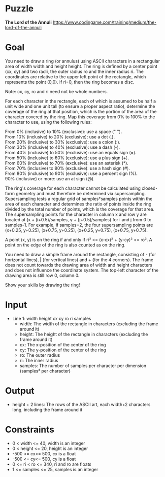 # Puzzle
**The Lord of the Annuli** https://www.codingame.com/training/medium/the-lord-of-the-annuli

# Goal
You need to draw a ring (or annulus) using ASCII characters in a rectangular area of width width and height height. The ring is defined by a center point (cx, cy) and two radii, the outer radius ro and the inner radius ri. The coordinates are relative to the upper left point of the rectangle, which represents the point (0,0). If ri=0, then the ring becomes a disc.

Note: cx, cy, ro and ri need not be whole numbers.

For each character in the rectangle, each of which is assumed to be half a unit wide and one unit tall (to ensure a proper aspect ratio), determine the coverage of the ring at that position, which is the portion of the area of the character covered by the ring. Map this coverage from 0% to 100% to the character to use, using the following rules:

From 0% (inclusive) to 10% (exclusive): use a space (" ").  
From 10% (inclusive) to 20% (exclusive): use a dot (.).  
From 20% (inclusive) to 30% (exclusive): use a colon (:).  
From 30% (inclusive) to 40% (exclusive): use a dash (-).  
From 40% (inclusive) to 50% (exclusive): use an equals sign (=).  
From 50% (inclusive) to 60% (exclusive): use a plus sign (+).  
From 60% (inclusive) to 70% (exclusive): use an asterisk (*).  
From 70% (inclusive) to 80% (exclusive): use a hash sign (#).  
From 80% (inclusive) to 90% (exclusive): use a percent sign (%).  
90% (inclusive) or more: use an at sign (@).  

The ring's coverage for each character cannot be calculated using closed-form geometry and must therefore be determined via supersampling. Supersampling tests a regular grid of samples*samples points within the area of each character and determines the ratio of points inside the ring divided by the total number of points, which is the coverage for that area. The supersampling points for the character in column x and row y are located at (x + (i+0.5)/samples, y + (j+0.5)/samples) for i and j from 0 to samples-1. For example, if samples=2, the four supersampling points are (x+0.25, y+0.25), (x+0.75, y+0.25), (x+0.25, y+0.75), (x+0.75, y+0.75).

A point (x, y) is on the ring if and only if ri² <= (x-cx)² + (y-cy)² <= ro². A point on the edge of the ring is also counted as on the ring.

You need to draw a simple frame around the rectangle, consisting of - (for horizontal lines), | (for vertical lines) and + (for the 4 corners). The frame does not count towards the drawing area of width and height characters and does not influence the coordinate system. The top-left character of the drawing area is still row 0, column 0.

Show your skills by drawing the ring!

# Input
* Line 1: width height cx cy ro ri samples
    * width: The width of the rectangle in characters (excluding the frame around it)
    * height: The height of the rectangle in characters (excluding the frame around it)
    * cx: The x-position of the center of the ring
    * cy: The y-position of the center of the ring
    * ro: The outer radius
    * ri: The inner radius
    * samples: The number of samples per character per dimension (samples² per character)

# Output
* height + 2 lines: The rows of the ASCII art, each width+2 characters long, including the frame around it

# Constraints
* 0 < width <= 40, width is an integer
* 0 < height <= 20, height is an integer
* -500 <= cx<= 500, cx is a float
* -500 <= cy<= 500, cy is a float
* 0 <= ri < ro <= 340, ri and ro are floats
* 1 <= samples <= 25, samples is an integer
